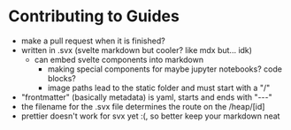 # Contributing to Guides

- make a pull request when it is finished?
- written in .svx (svelte markdown but cooler? like mdx but... idk)
  - can embed svelte components into markdown
    - making special components for maybe jupyter notebooks? code blocks?
    - image paths lead to the static folder and must start with a "/"
- "frontmatter" (basically metadata) is yaml, starts and ends with "---"
- the filename for the .svx file determines the route on the /heap/[id]
- prettier doesn't work for svx yet :(, so better keep your markdown neat

